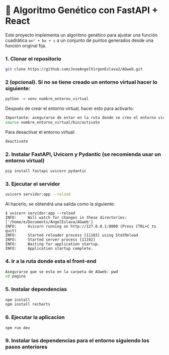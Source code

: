 # 🧬 Algoritmo Genético con FastAPI + React

Este proyecto implementa un algoritmo genético para ajustar una función cuadrática `ax² + bx + c` a un conjunto de puntos generados desde una función original fija.

### 1. Clonar el repositorio

```bash
git clone https://github.com/JoseAngelVirgenEslava2/AGweb.git
```


### 2 (opcional). Si no se tiene creado un entorno virtual hacer lo siguiente:
```bash
python -m venv nombre_entorno_virtual
```

Después de crear el entorno virtual, hacer esto para activarlo:

```bash
Importante: asegurarse de estar en la ruta donde se creo el entorno virtual, si no acceder a ella o agregarla en el nombre del entorno
source nombre_entorno_virtual/bin/activate
```

Para desactivar el entorno virtual:

```bash
deactivate
```


### 2. Instalar FastAPI, Uvicorn y Pydantic (se recomienda usar un entorno virtual)

```bash
pip install fastapi uvicorn pydantic
```

### 3. Ejecutar el servidor

```bash
uvicorn servidor:app --reload
```

Al hacerlo, se obtendrá una salida como la siguiente:

```
$ uvicorn servidor:app --reload
INFO:     Will watch for changes in these directories: ['/home/e/Documents/AngelEslava/AGweb']
INFO:     Uvicorn running on http://127.0.0.1:8000 (Press CTRL+C to quit)
INFO:     Started reloader process [11183] using StatReload
INFO:     Started server process [11192]
INFO:     Waiting for application startup.
INFO:     Application startup complete.
```

### 4. Ir a la ruta donde esta el front-end

```bash
Asegurarse que se esta en la carpeta de AGweb: pwd
cd pagina
```

### 5. Instalar dependencias

```bash
npm install
npm install recharts
```

### 6. Ejecutar la aplicacion

```bash
npm run dev
```

### 9. Instalar las dependencias para el entorno siguiendo los pasos anteriores
